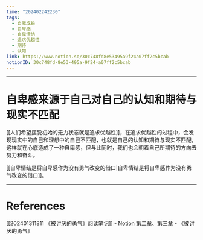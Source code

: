 ```yaml
---
time: "202402242230"
tags:
  - 自我成长
  - 自卑感
  - 自卑情结
  - 追求优越性
  - 期待
  - 认知
link: https://www.notion.so/30c748fd8e53495a9f24a07ff2c5bcab
notionID: 30c748fd-8e53-495a-9f24-a07ff2c5bcab
---
```


--- 
# 自卑感来源于自己对自己的认知和期待与现实不匹配

[[人们希望摆脱初始的无力状态就是追求优越性]]，在追求优越性的过程中，会发现现实中的自己和理想中的自己不匹配，也就是自己的认知和期待与现实不匹配，这样就在心底造成了一种自卑感，但与此同时，我们也会朝着自己所期待的方向去努力和奋斗。

[[自卑情结是将自卑感作为没有勇气改变的借口|自卑情结是将自卑感作为没有勇气改变的借口]]。

---
# References

[[202401311811 《被讨厌的勇气》阅读笔记]] - [Notion](https://www.notion.so/202401311811-ad365c2f3e3841faa092be20fbf62e90?pvs=4)
第二章、第三章 - 《被讨厌的勇气》